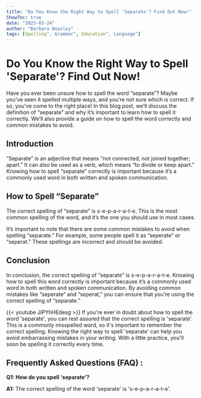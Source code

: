 ```yaml
---
title: "Do You Know the Right Way to Spell 'Separate'? Find Out Now!"
ShowToc: true 
date: "2023-03-24"
author: "Barbara Beasley" 
tags: [Spelling", Grammar", Education", Language"]
---
```

# Do You Know the Right Way to Spell 'Separate'? Find Out Now!

Have you ever been unsure how to spell the word “separate”? Maybe you’ve seen it spelled multiple ways, and you’re not sure which is correct. If so, you’ve come to the right place! In this blog post, we’ll discuss the definition of “separate” and why it’s important to learn how to spell it correctly. We’ll also provide a guide on how to spell the word correctly and common mistakes to avoid. 

## Introduction

“Separate” is an adjective that means “not connected; not joined together; apart.” It can also be used as a verb, which means “to divide or keep apart.” Knowing how to spell “separate” correctly is important because it’s a commonly used word in both written and spoken communication. 

## How to Spell “Separate”

The correct spelling of “separate” is s-e-p-a-r-a-t-e. This is the most common spelling of the word, and it’s the one you should use in most cases. 

It’s important to note that there are some common mistakes to avoid when spelling “separate.” For example, some people spell it as “seperate” or “seperat.” These spellings are incorrect and should be avoided. 

## Conclusion

In conclusion, the correct spelling of “separate” is s-e-p-a-r-a-t-e. Knowing how to spell this word correctly is important because it’s a commonly used word in both written and spoken communication. By avoiding common mistakes like “seperate” and “seperat,” you can ensure that you’re using the correct spelling of “separate.”

{{< youtube JiPYhHEdesg >}} 
If you're ever in doubt about how to spell the word 'separate', you can rest assured that the correct spelling is 'separate'. This is a commonly misspelled word, so it's important to remember the correct spelling. Knowing the right way to spell 'separate' can help you avoid embarrassing mistakes in your writing. With a little practice, you'll soon be spelling it correctly every time.

## Frequently Asked Questions (FAQ) :
**Q1: How do you spell 'separate'?**

**A1:** The correct spelling of the word 'separate' is 's-e-p-a-r-a-t-e'.






